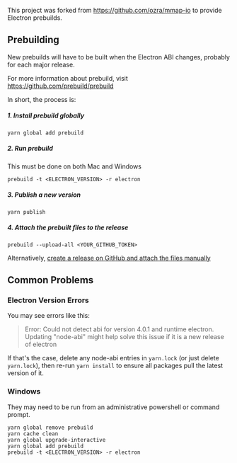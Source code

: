 This project was forked from https://github.com/ozra/mmap-io to provide Electron prebuilds.

## Prebuilding
New prebuilds will have to be built when the Electron ABI changes, probably for each major release.

For more information about prebuild, visit https://github.com/prebuild/prebuild

In short, the process is:
##### 1. Install prebuild globally
`yarn global add prebuild`

##### 2. Run prebuild
This must be done on both Mac and Windows

`prebuild -t <ELECTRON_VERSION> -r electron`

##### 3. Publish a new version
`yarn publish`

##### 4. Attach the prebuilt files to the release
`prebuild --upload-all <YOUR_GITHUB_TOKEN>`

Alternatively, [create a release on GitHub and attach the files manually](https://help.github.com/articles/creating-releases/)

## Common Problems

### Electron Version Errors
You may see errors like this:

> Error: Could not detect abi for version 4.0.1 and runtime electron.  Updating "node-abi" might help solve this issue if it is a new release of electron

If that's the case, delete any node-abi entries in `yarn.lock` (or just delete `yarn.lock`), then re-run `yarn install` to ensure all packages pull the latest version of it.

### Windows

They may need to be run from an administrative powershell or command prompt.

```
yarn global remove prebuild
yarn cache clean
yarn global upgrade-interactive
yarn global add prebuild
prebuild -t <ELECTRON_VERSION> -r electron
```